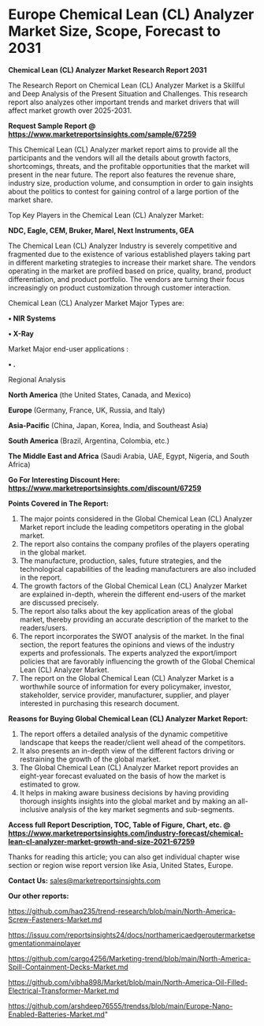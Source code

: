 # Europe Chemical Lean (CL) Analyzer Market Size, Scope, Forecast to 2031

<strong>Chemical Lean (CL) Analyzer Market Research Report 2031</strong>

The Research Report on Chemical Lean (CL) Analyzer Market is a Skillful and Deep Analysis of the Present Situation and Challenges. This research report also analyzes other important trends and market drivers that will affect market growth over 2025-2031.

<strong>Request Sample Report @ <a href=https://www.marketreportsinsights.com/sample/67259>https://www.marketreportsinsights.com/sample/67259</a></strong>

This Chemical Lean (CL) Analyzer market report aims to provide all the participants and the vendors will all the details about growth factors, shortcomings, threats, and the profitable opportunities that the market will present in the near future. The report also features the revenue share, industry size, production volume, and consumption in order to gain insights about the politics to contest for gaining control of a large portion of the market share.

Top Key Players in the Chemical Lean (CL) Analyzer Market:

<strong>NDC, Eagle, CEM, Bruker, Marel, Next Instruments, GEA</strong>

The Chemical Lean (CL) Analyzer Industry is severely competitive and fragmented due to the existence of various established players taking part in different marketing strategies to increase their market share. The vendors operating in the market are profiled based on price, quality, brand, product differentiation, and product portfolio. The vendors are turning their focus increasingly on product customization through customer interaction.

Chemical Lean (CL) Analyzer Market Major Types are:

<strong>• NIR Systems

• X-Ray</strong>

Market Major end-user applications :

<strong>• .</strong>

Regional Analysis

</u><strong><b>North America</b></strong> (the United States, Canada, and Mexico)

<strong><b>Europe </b></strong>(Germany, France, UK, Russia, and Italy)

<strong><b>Asia-Pacific</b></strong> (China, Japan, Korea, India, and Southeast Asia)

<strong><b>South America</b></strong> (Brazil, Argentina, Colombia, etc.)

<strong><b>The Middle East and Africa</b></strong> (Saudi Arabia, UAE, Egypt, Nigeria, and South Africa)

<strong>Go For Interesting Discount Here: <a href=https://www.marketreportsinsights.com/discount/67259>https://www.marketreportsinsights.com/discount/67259</a></strong>

<strong>Points Covered in The Report:</strong>
<ol>
  <li>The major points considered in the Global Chemical Lean (CL) Analyzer Market report include the leading competitors operating in the global market.</li>
  <li>The report also contains the company profiles of the players operating in the global market.</li>
  <li>The manufacture, production, sales, future strategies, and the technological capabilities of the leading manufacturers are also included in the report.</li>
  <li>The growth factors of the Global Chemical Lean (CL) Analyzer Market are explained in-depth, wherein the different end-users of the market are discussed precisely.</li>
  <li>The report also talks about the key application areas of the global market, thereby providing an accurate description of the market to the readers/users.</li>
  <li>The report incorporates the SWOT analysis of the market. In the final section, the report features the opinions and views of the industry experts and professionals. The experts analyzed the export/import policies that are favorably influencing the growth of the Global Chemical Lean (CL) Analyzer Market.</li>
  <li>The report on the Global Chemical Lean (CL) Analyzer Market is a worthwhile source of information for every policymaker, investor, stakeholder, service provider, manufacturer, supplier, and player interested in purchasing this research document.</li>
</ol>
<strong>Reasons for Buying Global Chemical Lean (CL) Analyzer Market Report:</strong>

<ol>
  <li>The report offers a detailed analysis of the dynamic competitive landscape that keeps the reader/client well ahead of the competitors.</li>
  <li>It also presents an in-depth view of the different factors driving or restraining the growth of the global market.</li>
  <li>The Global Chemical Lean (CL) Analyzer Market report provides an eight-year forecast evaluated on the basis of how the market is estimated to grow.</li>
  <li>It helps in making aware business decisions by having providing thorough insights insights into the global market and by making an all-inclusive analysis of the key market segments and sub-segments.</li>
</ol>
<strong>Access full Report Description, TOC, Table of Figure, Chart, etc. @ <a href=https://www.marketreportsinsights.com/industry-forecast/chemical-lean-cl-analyzer-market-growth-and-size-2021-67259>https://www.marketreportsinsights.com/industry-forecast/chemical-lean-cl-analyzer-market-growth-and-size-2021-67259</a></strong>


Thanks for reading this article; you can also get individual chapter wise section or region wise report version like Asia, United States, Europe.

<strong>Contact Us:</strong>
sales@marketreportsinsights.com

<strong>Our other reports:</strong>

<a href=https://github.com/haq235/trend-research/blob/main/North-America-Screw-Fasteners-Market.md>https://github.com/haq235/trend-research/blob/main/North-America-Screw-Fasteners-Market.md</a>

<a href=https://issuu.com/reportsinsights24/docs/northamericaedgeroutermarketsegmentationmainplayer>https://issuu.com/reportsinsights24/docs/northamericaedgeroutermarketsegmentationmainplayer</a>

<a href=https://github.com/cargo4256/Marketing-trend/blob/main/North-America-Spill-Containment-Decks-Market.md>https://github.com/cargo4256/Marketing-trend/blob/main/North-America-Spill-Containment-Decks-Market.md</a>

<a href=https://github.com/vibha898/Market/blob/main/North-America-Oil-Filled-Electrical-Transformer-Market.md>https://github.com/vibha898/Market/blob/main/North-America-Oil-Filled-Electrical-Transformer-Market.md</a>

<a href=https://github.com/arshdeep76555/trendss/blob/main/Europe-Nano-Enabled-Batteries-Market.md>https://github.com/arshdeep76555/trendss/blob/main/Europe-Nano-Enabled-Batteries-Market.md</a>"
